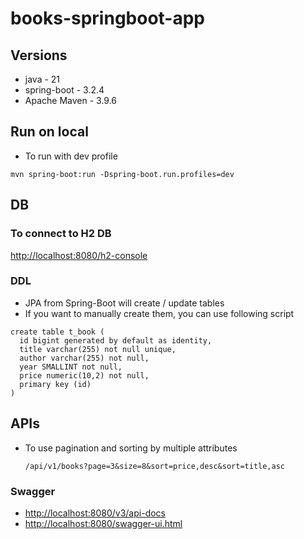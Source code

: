 # books-springboot-app

## Versions
- java - 21
- spring-boot - 3.2.4
- Apache Maven - 3.9.6

## Run on local
- To run with dev profile

```
mvn spring-boot:run -Dspring-boot.run.profiles=dev
```

## DB

### To connect to H2 DB
[http://localhost:8080/h2-console](http://localhost:8080/h2-console)

### DDL
- JPA from Spring-Boot will create / update tables
- If you want to manually create them, you can use following script

```
create table t_book (
  id bigint generated by default as identity,
  title varchar(255) not null unique,
  author varchar(255) not null,
  year SMALLINT not null,
  price numeric(10,2) not null,
  primary key (id)
)
```

## APIs

- To use pagination and sorting by multiple attributes

    ```
    /api/v1/books?page=3&size=8&sort=price,desc&sort=title,asc
    ```

### Swagger

- [http://localhost:8080/v3/api-docs](http://localhost:8080/v3/api-docs)
- [http://localhost:8080/swagger-ui.html](http://localhost:8080/swagger-ui.html)
